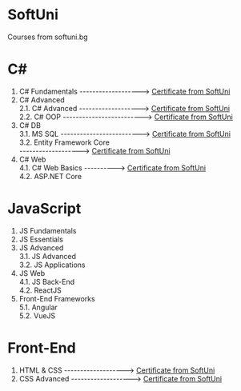 # SoftUni
Courses from softuni.bg

# C# 
  1. C# Fundamentals  -------------------> [Certificate from SoftUni](https://softuni.bg/certificates/details/60974/1acd9571)
  2. C# Advanced<br/>
    2.1. C# Advanced   ------------------->   [Certificate from SoftUni](https://softuni.bg/certificates/details/65159/e8792c3a)<br/>
    2.2. C# OOP    ------------------------->    [Certificate from SoftUni](https://softuni.bg/certificates/details/75396/6ba92376)<br/>
  3. C# DB<br/>
    3.1. MS SQL   ------------------------->  [Certificate from SoftUni](https://softuni.bg/certificates/details/71050/ebb64c3c)<br/>
    3.2. Entity Framework Core<br/> -------------------> [Certificate from SoftUni](https://softuni.bg/certificates/details/88684/45308976)
  4. C# Web<br/>
    4.1. C# Web Basics  ---------->   [Certificate from SoftUni](https://softuni.bg/certificates/details/81135/43a8fd1d)<br/>
    4.2. ASP.NET Core<br/>
    
# JavaScript
  1. JS Fundamentals
  2. JS Essentials
  3. JS Advanced<br/>
    3.1. JS Advanced<br/>
    3.2. JS Applications<br/>
  4. JS Web<br/>
    4.1. JS Back-End<br/>
    4.2. ReactJS<br/>
  5. Front-End Frameworks<br/>
    5.1. Angular<br/>
    5.2. VueJS
    
# Front-End
  1. HTML & CSS  ------------------->  [Certificate from SoftUni](https://softuni.bg/certificates/details/84944/9fa11b76)
  2. CSS Advanced  ------------------->  [Certificate from SoftUni](https://softuni.bg/certificates/details/86663/4511aa20)
